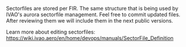 Sectorfiles are stored per FIR. The same structure that is being used by IVAO's aurora sectorfile management. Feel free to commit updated files. After reviewing them we will include them in the next public versions.

Learn more about editing sectorfiles: https://wiki.ivao.aero/en/home/devops/manuals/SectorFile_Definition
